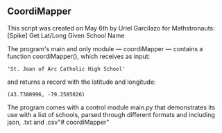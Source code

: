 ## CoordiMapper

This script was created on May 6th by Uriel Garcilazo for Mathstronauts: [Spike] Get Lat/Long Given School Name  

The program's main and only module — coordiMapper — contains a function coordiMapper(), which receives as input:

```
'St. Joan of Arc Catholic High School'
```

and returns a record with the latitude and longitude:

```
(43.7380996, -79.2585026)
```

The program comes with a control module main.py that demonstrates its use with a list of schools, parsed through different formats and including json, .txt and .csv"# coordiMapper" 

